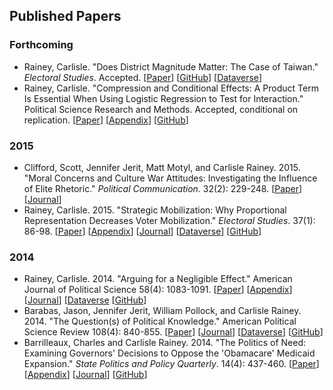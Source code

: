 ## Published Papers

### Forthcoming

- Rainey, Carlisle. "Does District Magnitude Matter: The Case of Taiwan." *Electoral Studies*. Accepted.
[[Paper](../papers/taiwan.pdf)]
[[GitHub](https://github.com/carlislerainey/taiwan)]
[[Dataverse](http://dx.doi.org/10.7910/DVN/ICBGVT)]
- Rainey, Carlisle. "Compression and Conditional Effects: A Product Term Is Essential When Using Logistic Regression to Test for Interaction." Political Science Research and Methods. Accepted, conditional on replication.
[[Paper](../papers/compress.pdf)]
[[Appendix](../papers/compress-appendix.pdf)]
[[GitHub](https://github.com/carlislerainey/compress)]

### 2015

- Clifford, Scott, Jennifer Jerit, Matt Motyl, and Carlisle Rainey. 2015. "Moral Concerns and Culture War Attitudes: Investigating the Influence of Elite Rhetoric." *Political Communication*. 32(2): 229-248.
[[Paper](../papers/rhetoric.pdf)]
[[Journal](http://www.tandfonline.com/doi/full/10.1080/10584609.2014.944320)]
- Rainey, Carlisle. 2015. "Strategic Mobilization: Why Proportional Representation Decreases Voter Mobilization." *Electoral Studies*. 37(1): 86-98.
[[Paper](../papers/stratmob.pdf)]
[[Appendix](../papers/stratmob-appendix.pdf)]
[[Journal](http://www.sciencedirect.com/science/article/pii/S0261379414001188)]
[[Dataverse](http://dx.doi.org/10.7910/DVN/27666)]
[[GitHub](https://github.com/carlislerainey/strategic-mobilization)]


### 2014

- Rainey, Carlisle. 2014. "Arguing for a Negligible Effect." American Journal of Political Science 58(4): 1083-1091.
[[Paper](../papers/nme.pdf)]
[[Appendix](../papers/nme-appendix.pdf)]
[[Journal](http://onlinelibrary.wiley.com/doi/10.1111/ajps.12102/abstract)]
[[Dataverse](http://thedata.harvard.edu/dvn/dv/carlislerainey/faces/study/StudyPage.xhtml?globalId=doi:10.7910/DVN/23818&studyListingIndex=6_1a4e5447db4fa6b0a5266b022dff])
[[GitHub](https://github.com/carlislerainey/NME)]
- Barabas, Jason, Jennifer Jerit, William Pollock, and Carlisle Rainey.  2014. "The Question(s) of Political Knowledge."  American Political Science Review 108(4): 840-855.
[[Paper](../papers/quadrants.pdf)]
[[Journal](http://dx.doi.org/10.1017/S0003055414000392)]
[[Dataverse](http://dx.doi.org/10.7910/DVN/27572)]
[[GitHub](https://github.com/carlislerainey/Quadrants)]
- Barrilleaux, Charles and Carlisle Rainey. 2014. "The Politics of Need: Examining Governors' Decisions to Oppose the 'Obamacare' Medicaid Expansion." *State Politics and Policy Quarterly*. 14(4): 437-460.
[[Paper](../papers/need.pdf)]
[[Appendix](../papers/need-appendix.pdf)]
[[Journal](http://spa.sagepub.com/content/14/4/437.abstract)]
[[GitHub](https://github.com/carlislerainey/Need)]

